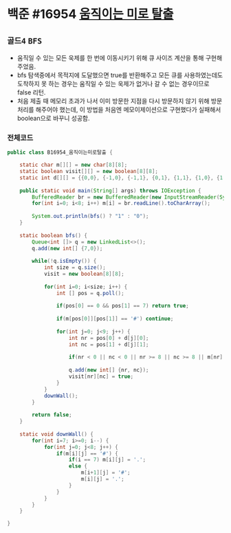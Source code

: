 # 백준 #16954 [움직이는 미로 탈출](https://www.acmicpc.net/problem/16954)
`골드4` `BFS`
---
- 움직일 수 있는 모든 욱제를 한 번에 이동시키기 위해 큐 사이즈 계산을 통해 구현해주었음.
- bfs 탐색중에서 목적지에 도달했으면 true를 반환해주고 모든 큐를 사용하였는데도 도착하지 못 하는 경우는 움직일 수 있는 욱제가 없거나 갈 수 없는 경우이므로 false 리턴.
- 처음 제출 때 메모리 초과가 나서 이미 방문한 지점을 다시 방문하지 않기 위해 방문 처리를 해주어야 했는데, 이 방법을 처음엔 메모이제이션으로 구현했다가 실패해서 boolean으로 바꾸니 성공함.

### 전체코드
```java
public class B16954_움직이는미로탈출 {

	static char m[][] = new char[8][8];
	static boolean visit[][] = new boolean[8][8];
	static int d[][] = {{0,0}, {-1,0}, {-1,1}, {0,1}, {1,1}, {1,0}, {1,-1}, {0,-1}, {-1,-1}};
	
	public static void main(String[] args) throws IOException {
		BufferedReader br = new BufferedReader(new InputStreamReader(System.in));
		for(int i=0; i<8; i++) m[i] = br.readLine().toCharArray();
		
		System.out.println(bfs() ? "1" : "0");
	}
	
	static boolean bfs() {
		Queue<int []> q = new LinkedList<>();
		q.add(new int[] {7,0});
		
		while(!q.isEmpty()) {
			int size = q.size();
			visit = new boolean[8][8];
			
			for(int i=0; i<size; i++) {
				int [] pos = q.poll();
				
				if(pos[0] == 0 && pos[1] == 7) return true;
				
				if(m[pos[0]][pos[1]] == '#') continue;
				
				for(int j=0; j<9; j++) {
					int nr = pos[0] + d[j][0];
					int nc = pos[1] + d[j][1];
					
					if(nr < 0 || nc < 0 || nr >= 8 || nc >= 8 || m[nr][nc] == '#' || visit[nr][nc]) continue;
					
					q.add(new int[] {nr, nc});
					visit[nr][nc] = true;
				}
			}
			downWall();
		}
		
		return false;
	}
	
	static void downWall() {
		for(int i=7; i>=0; i--) {
			for(int j=0; j<8; j++) {
				if(m[i][j] == '#') {
					if(i == 7) m[i][j] = '.';
					else {
						m[i+1][j] = '#';
						m[i][j] = '.';
					}
				}
			}
		}
	}

}

```
